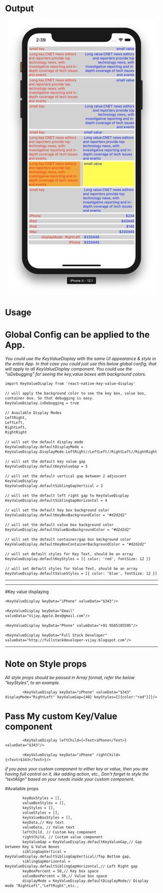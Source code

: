 # Output
![KeyValueDisplayOutput](KeyValueDisplayOutput.png)

# Usage
# Global Config can be applied to the App.
*You could use the KeyValueDisplay with the same UI appearance & style in the entire App. In that case you could just use this below global config, that will apply to all KeyValueDisplay component. You could use the "isDebugging" for seeing the key,value boxes with background colors.*

    import KeyValueDisplay from 'react-native-key-value-display'

    // will apply the background color to see the key box, value box, container box. So that debugging is easy.
    KeyValueDisplay.isDebugging = true

    // Available Display Modes
    LeftRight,
    LeftLeft,
    RightLeft,
    RightRight

    // will set the default display mode 
    KeyValueDisplay.defaultDisplayMode = KeyValueDisplay.DisplayMode.LeftRight//LeftLeft//RightLeft//RightRight

    // will set the default key value gap
    KeyValueDisplay.defaultKeyValueGap = 5

    // will set the default vertical gap between 2 adjuscent KeyValueDisplay
    KeyValueDisplay.defaultSiblingGapVertical = 2

    // will set the default left right gap to KeyValueDisplay
    KeyValueDisplay.defaultSiblingGapHorizontal = 4

    // will set the default key box background color
    KeyValueDisplay.defaultKeyBoxBackgroundColor = "#d2d2d2"

    // will set the default value box background color
    KeyValueDisplay.defaultValueBoxBackgroundColor = "#d2d2d2"

    // will set the default container/gap box background color
    KeyValueDisplay.defaultKeyBoxContainerBackgroundColor = "#d2d2d2"

    // will set default styles for Key Text, should be an array
    KeyValueDisplay.defaultKeyStyles = [{ color: 'red', fontSize: 12 }]

    // will set default styles for Value Text, should be an array
    KeyValueDisplay.defaultValueStyles = [{ color: 'blue', fontSize: 12 }]


----
----     

#Key value displaying

    <KeyValueDisplay keyData="iPhone" valueData="$343"/>

    <KeyValueDisplay keyData="Email" valueData="Vijay.Apple.Dev@gmail.com"/>

    <KeyValueDisplay keyData="Phone" valueData="+91 9585185595"/>

    <KeyValueDisplay keyData="Full Stack Developer" valueData="http://fullstackdeveloper-vijay.blogspot.com"/>
    
----
# Note on Style props
*All style props should be passed in Array format, refer the below "keyStyles", to an example.*

            <KeyValueDisplay keyData="iPhone" valueData="$343" displayMode="RightLeft" keyValueGap={40} keyStyles={[{color:"red"}]}/>


# Pass My custom Key/Value component

            <KeyValueDisplay leftChild={<Text>iPhone</Text>} valueData="$343"/>

            <KeyValueDisplay keyData="iPhone" rightChild={<Text>$343</Text>}/>

*if you pass your custom component to either key or value, then you are having full control on it, like adding action, etc., Don't forget to style the "textAlign" based on your needs inside your custom component.*


#Available props

            keyBoxStyles = [],
            valueBoxStyles = [],
            keyStyles = [],
            valueStyles = [],
            keyValueBoxStyles = [],
            keyData,// Key text
            valueData, // Value text
            leftChild, // Custom key component
            rightChild, // Custom value component
            keyValueGap = KeyValueDisplay.defaultKeyValueGap,// Gap between Key & Value Boxes
            siblingGapVertical = KeyValueDisplay.defaultSiblingGapVertical//Top Bottom gap,
            siblingGapHorizontal = KeyValueDisplay.defaultSiblingGapHorizontal,// Left Right gap
            keyBoxPercent = 50,// Key box space
            valueBoxPercent = 50,// Value box space
            displayMode = KeyValueDisplay.defaultDisplayMode// Display mode "RightLeft","LeftRight",etc.,
